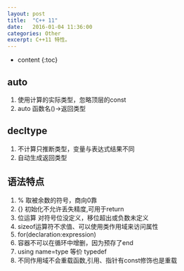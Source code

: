 ```yaml
---
layout: post
title:  "C++ 11"
date:   2016-01-04 11:36:00
categories: Other
excerpt: C++11 特性。
---
```


* content
{:toc}

## auto
1. 使用计算的实际类型，忽略顶层的const
2. auto 函数名()->返回类型

## decltype
1. 不计算只推断类型，变量与表达式结果不同
2. 自动生成返回类型

## 语法特点
01. % 取被余数的符号，商向0靠
02. {} 初始化不允许丢失精度,可用于return
03. 位运算 对符号位没定义，移位超出或负数未定义
04. sizeof运算符不求值、可以使用类作用域来访问属性
05. for(declaration:expression)
06. 容器不可以在循环中增删，因为预存了end
07. using name=type 等价 typedef
08. 不同作用域不会重载函数,引用、指针有const修饰也是重载
